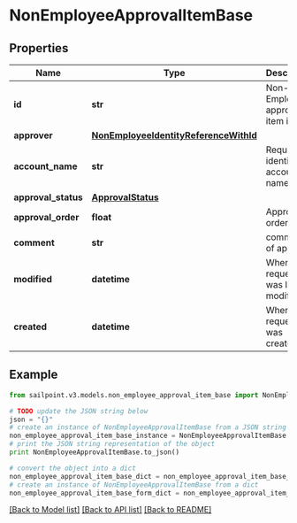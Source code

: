 # NonEmployeeApprovalItemBase


## Properties
Name | Type | Description | Notes
------------ | ------------- | ------------- | -------------
**id** | **str** | Non-Employee approval item id | [optional] 
**approver** | [**NonEmployeeIdentityReferenceWithId**](NonEmployeeIdentityReferenceWithId.md) |  | [optional] 
**account_name** | **str** | Requested identity account name | [optional] 
**approval_status** | [**ApprovalStatus**](ApprovalStatus.md) |  | [optional] 
**approval_order** | **float** | Approval order | [optional] 
**comment** | **str** | comment of approver | [optional] 
**modified** | **datetime** | When the request was last modified. | [optional] 
**created** | **datetime** | When the request was created. | [optional] 

## Example

```python
from sailpoint.v3.models.non_employee_approval_item_base import NonEmployeeApprovalItemBase

# TODO update the JSON string below
json = "{}"
# create an instance of NonEmployeeApprovalItemBase from a JSON string
non_employee_approval_item_base_instance = NonEmployeeApprovalItemBase.from_json(json)
# print the JSON string representation of the object
print NonEmployeeApprovalItemBase.to_json()

# convert the object into a dict
non_employee_approval_item_base_dict = non_employee_approval_item_base_instance.to_dict()
# create an instance of NonEmployeeApprovalItemBase from a dict
non_employee_approval_item_base_form_dict = non_employee_approval_item_base.from_dict(non_employee_approval_item_base_dict)
```
[[Back to Model list]](../README.md#documentation-for-models) [[Back to API list]](../README.md#documentation-for-api-endpoints) [[Back to README]](../README.md)


